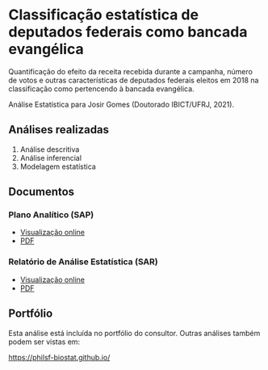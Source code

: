 <!-- Instruções -->

<!-- - substituir yyyy-NNN-XX -->
<!-- - v01: substituir mmm01/mmm02 pela milestone -->
<!-- - v02: substituir ppp01/ppp02 pelo projeto -->
<!-- - Remover esse bloco -->

# Classificação estatística de deputados federais como bancada evangélica

Quantificação do efeito da receita recebida durante a campanha, número de votos e outras características de deputados federais eleitos em 2018 na classificação como pertencendo à bancada evangélica.

Análise Estatística para Josir Gomes (Doutorado IBICT/UFRJ, 2021).

## Análises realizadas

1. Análise descritiva
1. Análise inferencial
1. Modelagem estatística

## Documentos

### Plano Analítico (SAP)

<!-- - [Visualização online][sapviz-v02] -->
<!-- - [Download][sappdf-v02] -->

- [Visualização online][sapviz-v01]
- [PDF][sappdf-v01]

### Relatório de Análise Estatística (SAR)

<!-- - [Visualização online][reportviz-v02] -->
<!-- - [Download][pdf-v02] -->

- [Visualização online][reportviz-v01]
- [PDF][pdf-v01]

## Portfólio

Esta análise está incluída no portfólio do consultor.
Outras análises também podem ser vistas em:

https://philsf-biostat.github.io/

<!-- --- -->

[sapviz-v01]: report/SAP-2021-012-JG-v01.md
[sapviz-v02]: report/SAP-2021-012-JG-v02.md
[sappdf-v01]: https://docs.google.com/viewer?url=https://github.com/philsf-biostat/SAR-2021-012-JG/raw/main/report/SAP-2021-012-JG-v01.pdf
[sappdf-v02]: https://docs.google.com/viewer?url=https://github.com/philsf-biostat/SAR-2021-012-JG/raw/main/report/SAP-2021-012-JG-v02.pdf

[reportviz-v01]: report/SAR-2021-012-JG-v01.md
[reportviz-v02]: report/SAR-2021-012-JG-v02.md
[pdf-v01]: https://docs.google.com/viewer?url=https://github.com/philsf-biostat/SAR-2021-012-JG/raw/main/report/SAR-2021-012-JG-v01.pdf
[pdf-v02]: https://docs.google.com/viewer?url=https://github.com/philsf-biostat/SAR-2021-012-JG/raw/main/report/SAR-2021-012-JG-v02.pdf
[docx-v01]: https://docs.google.com/viewer?url=https://github.com/philsf-biostat/SAR-2021-012-JG/raw/main/report/SAR-2021-012-JG-v01.docx
[docx-v02]: https://docs.google.com/viewer?url=https://github.com/philsf-biostat/SAR-2021-012-JG/raw/main/report/SAR-2021-012-JG-v02.docx

[releases]: https://github.com/philsf-biostat/SAR-2021-012-JG/releases/
[milestone-v01]: https://github.com/philsf-biostat/SAR-2021-012-JG/milestone/mmm01
[v01-project]: https://github.com/philsf-biostat/SAR-2021-012-JG/projects/ppp01
[milestone-v02]: https://github.com/philsf-biostat/SAR-2021-012-JG/milestone/mmm02
[v02-project]: https://github.com/philsf-biostat/SAR-2021-012-JG/projects/ppp02
